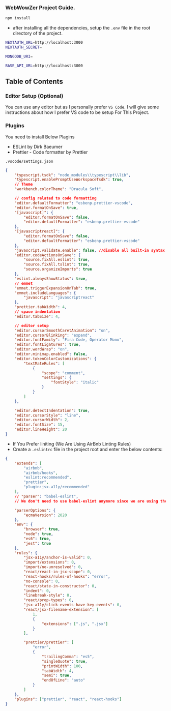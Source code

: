 ### WebWowZer Project Guide.

```bash
npm install
```

- after installing all the dependencies, setup the `.env` file in the root directory of the project.

```bash
NEXTAUTH_URL=http://localhost:3000
NEXTAUTH_SECRET=

MONGODB_URI=

BASE_API_URL=http://localhost:3000
```

## Table of Contents

### Editor Setup (Optional)

You can use any editor but as I personally prefer `VS Code`. I will give some instructions about how I prefer VS code to be setup For This Project.

### Plugins

You need to install Below Plagins

-   ESLint by Dirk Baeumer
-   Prettier - Code formatter by Prettier

`.vscode/settings.json`

```json
{
    "typescript.tsdk": "node_modules\\typescript\\lib",
    "typescript.enablePromptUseWorkspaceTsdk": true,
    // Theme
    "workbench.colorTheme": "Dracula Soft",

    // config related to code formatting
    "editor.defaultFormatter": "esbenp.prettier-vscode",
    "editor.formatOnSave": true,
    "[javascript]": {
        "editor.formatOnSave": false,
        "editor.defaultFormatter": "esbenp.prettier-vscode"
    },
    "[javascriptreact]": {
        "editor.formatOnSave": false,
        "editor.defaultFormatter": "esbenp.prettier-vscode"
    },
    "javascript.validate.enable": false, //disable all built-in syntax checking
    "editor.codeActionsOnSave": {
        "source.fixAll.eslint": true,
        "source.fixAll.tslint": true,
        "source.organizeImports": true
    },
    "eslint.alwaysShowStatus": true,
    // emmet
    "emmet.triggerExpansionOnTab": true,
    "emmet.includeLanguages": {
        "javascript": "javascriptreact"
    },
    "prettier.tabWidth": 4,
    // space indentation
    "editor.tabSize": 4,

    // editor setup
    "editor.cursorSmoothCaretAnimation": "on",
    "editor.cursorBlinking": "expand",
    "editor.fontFamily": "Fira Code, Operator Mono",
    "editor.fontLigatures": true,
    "editor.wordWrap": "on",
    "editor.minimap.enabled": false,
    "editor.tokenColorCustomizations": {
        "textMateRules": [
            {
                "scope": "comment",
                "settings": {
                    "fontStyle": "italic"
                }
            }
        ]
    },

    "editor.detectIndentation": true,
    "editor.cursorStyle": "line",
    "editor.cursorWidth": 2,
    "editor.fontSize": 15,
    "editor.lineHeight": 20
}
```

-   If You Prefer liniting (We Are Using AirBnb Linting Rules)
-   Create a `.eslintrc` file in the project root and enter the below contents:

```json
{
    "extends": [
        "airbnb",
        "airbnb/hooks",
        "eslint:recommended",
        "prettier",
        "plugin:jsx-a11y/recommended"
    ],
    // "parser": "babel-eslint",
    // We don't need to use babel-eslint anymore since we are using the latest version of eslint

    "parserOptions": {
        "ecmaVersion": 2020
    },
    "env": {
        "browser": true,
        "node": true,
        "es6": true,
        "jest": true
    },
    "rules": {
        "jsx-a11y/anchor-is-valid": 0,
        "import/extensions": 0,
        "import/no-unresolved": 0,
        "react/react-in-jsx-scope": 0,
        "react-hooks/rules-of-hooks": "error",
        "no-console": 0,
        "react/state-in-constructor": 0,
        "indent": 0,
        "linebreak-style": 0,
        "react/prop-types": 0,
        "jsx-a11y/click-events-have-key-events": 0,
        "react/jsx-filename-extension": [
            1,
            {
                "extensions": [".js", ".jsx"]
            }
        ],

        "prettier/prettier": [
            "error",
            {
                "trailingComma": "es5",
                "singleQuote": true,
                "printWidth": 100,
                "tabWidth": 4,
                "semi": true,
                "endOfLine": "auto"
            }
        ]
    },
    "plugins": ["prettier", "react", "react-hooks"]
}
```
